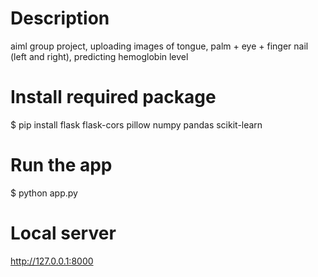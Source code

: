 # Description
aiml group project, uploading images of tongue, palm + eye + finger nail (left and right), predicting hemoglobin level

# Install required package 
$ pip install flask flask-cors pillow numpy pandas scikit-learn

# Run the app
$ python app.py 

# Local server
http://127.0.0.1:8000